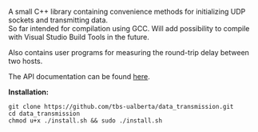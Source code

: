 A small C++ library containing convenience methods for initializing UDP sockets and transmitting data.  
So far intended for compilation using GCC. Will add possibility to compile with Visual Studio Build Tools in the future.

Also contains user programs for measuring the round-trip delay between two hosts.

The API documentation can be found [here](https://tbs-ualberta.github.io/data_transmission/classdata__transmission.html).

**Installation:**
```
git clone https://github.com/tbs-ualberta/data_transmission.git  
cd data_transmission
chmod u+x ./install.sh && sudo ./install.sh
```
